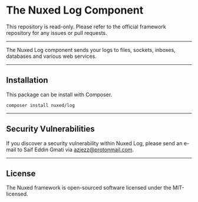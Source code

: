 # The Nuxed Log Component

This repository is read-only. Please refer to the official framework repository for any issues or pull requests.

---

The Nuxed Log component sends your logs to files, sockets, inboxes, databases and various web services.

---

## Installation

This package can be install with Composer.

```console
composer install nuxed/log
```

---

## Security Vulnerabilities

If you discover a security vulnerability within Nuxed Log, please send an e-mail to Saif Eddin Gmati via azjezz@protonmail.com.

---

## License

The Nuxed framework is open-sourced software licensed under the MIT-licensed.
